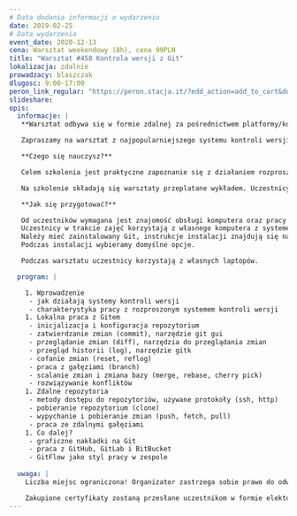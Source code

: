 ```yaml
---
# Data dodania informacji o wydarzeniu
date: 2019-02-25
# Data wydarzenia
event_date: 2020-12-13
cena: Warsztat weekendowy (8h), cena 99PLN
title: "Warsztat #458 Kontrola wersji z Git"
lokalizacja: zdalnie
prowadzacy: blaszczak
dlugosc: 9:00-17:00
peron_link_regular: "https://peron.stacja.it/?edd_action=add_to_cart&download_id=4772&edd_options[price_id]=1"
slideshare:
opis:
  informacje: |
   **Warsztat odbywa się w formie zdalnej za pośrednictwem platformy/komunikatora online, z wykorzystaniem dźwięku, obrazu z kamery, udostępniania ekranu komputera prowadzącego i uczestników.**

   Zapraszamy na warsztat z najpopularniejszego systemu kontroli wersji.

   **Czego się nauczysz?**

   Celem szkolenia jest praktyczne zapoznanie się z działaniem rozproszonego systemu kontroli wersji Git. Omówiony zostanie styl pracy z Gitem uwzględniający dobre praktyki oraz podstawowe polecenia dostępne w tym narzędziu. Szczególny nacisk położony jest na typowe sytuacje, które stwarzają najwięcej problemów początkującym użytkownikom, takie jak rozwiązywanie konfliktów, wycofywanie zmian czy praca ze zdalnymi gałęziami.

   Na szkolenie składają się warsztaty przeplatane wykładem. Uczestnicy będą na bieżąco wykonywali różnorodne ćwiczenia, które pozwolą im zapoznać się z Gitem oraz będą łącznikiem pomiędzy kolejnymi tematami poruszanymi w trakcie szkolenia.

   **Jak się przygotować?**

   Od uczestników wymagana jest znajomość obsługi komputera oraz pracy w konsoli.
   Uczestnicy w trakcie zajęć korzystają z własnego komputera z systemem Windows, Linux lub macOS.
   Należy mieć zainstalowany Git, instrukcje instalacji znajdują się na: https://git-scm.com/downloads
   Podczas instalacji wybieramy domyślne opcje.

   Podczas warsztatu uczestnicy korzystają z własnych laptopów. 

  program: |

    1. Wprowadzenie
     - jak działają systemy kontroli wersji
     - charakterystyka pracy z rozproszonym systemem kontroli wersji
    1. Lokalna praca z Gitem
     - inicjalizacja i konfiguracja repozytorium
     - zatwierdzanie zmian (commit), narzędzie git gui
     - przeglądanie zmian (diff), narzędzia do przeglądania zmian
     - przegląd historii (log), narzędzie gitk
     - cofanie zmian (reset, reflog)
     - praca z gałęziami (branch)
     - scalanie zmian i zmiana bazy (merge, rebase, cherry pick)
     - rozwiązywanie konfliktów
    1. Zdalne repozytoria
     - metody dostępu do repozytoriów, używane protokoły (ssh, http)
     - pobieranie repozytorium (clone)
     - wypychanie i pobieranie zmian (push, fetch, pull)
     - praca ze zdalnymi gałęziami
    1. Co dalej?
     - graficzne nakładki na Git
     - praca z GitHub, GitLab i BitBucket
     - GitFlow jako styl pracy w zespole
  
  uwaga: |
    Liczba miejsc ograniczona! Organizator zastrzega sobie prawo do odwołania wydarzenia w przypadku niezgłoszenia się minimalnej liczby uczestników.

    Zakupione certyfikaty zostaną przesłane uczestnikom w formie elektoronicznej po warsztacie. Jeśli chcesz otrzymać zakupiony certyfikat w formie papierowej, zgłoś to mailowo na adres kontakt@stacja.it.
---
```

